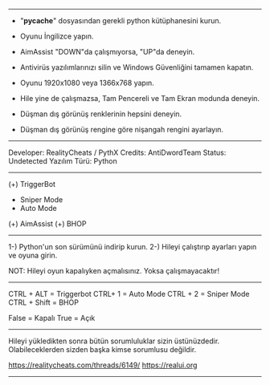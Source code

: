 ______________________________________________________________________________

- "__pycache__" dosyasından gerekli python kütüphanesini kurun.

- Oyunu İngilizce yapın.

- AimAssist "DOWN"da çalışmıyorsa, "UP"da deneyin.

- Antivirüs yazılımlarınızı silin ve Windows Güvenliğini tamamen kapatın.

- Oyunu 1920x1080 veya 1366x768 yapın.

- Hile yine de çalışmazsa, Tam Pencereli ve Tam Ekran modunda deneyin.

- Düşman dış görünüş renklerinin hepsini deneyin.

- Düşman dış görünüş rengine göre nişangah rengini ayarlayın.
_______________________________________________________________________________

Developer: RealityCheats / PythX
Credits: AntiDwordTeam
Status: Undetected
Yazılım Türü: Python
_______________________________________________________________________________

(+) TriggerBot
 -  Sniper Mode
 -  Auto Mode
 
(+) AimAssist
(+) BHOP
_______________________________________________________________________________

1-) Python'un son sürümünü indirip kurun.
2-) Hileyi çalıştırıp ayarları yapın ve oyuna girin.

NOT: Hileyi oyun kapalıyken açmalısınız. Yoksa çalışmayacaktır!
_______________________________________________________________________________

CTRL + ALT = Triggerbot
CTRL+ 1 = Auto Mode
CTRL + 2 = Sniper Mode
CTRL + Shift = BHOP

False = Kapalı
True = Açık
_______________________________________________________________________________

Hileyi yükledikten sonra bütün sorumluluklar sizin üstünüzdedir. Olabileceklerden sizden başka kimse sorumlusu değildir.

https://realitycheats.com/threads/6149/
https://realui.org
_______________________________________________________________________________
